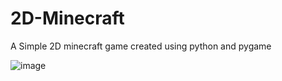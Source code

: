 # 2D-Minecraft
A Simple 2D minecraft game created using python and pygame

![image](https://github.com/TechieKiddie/2D-Minecraft/assets/125119678/7b7703b9-30a6-4786-bb6d-088de951e84a)
